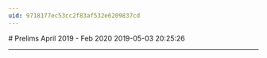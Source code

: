 ```yaml
---
uid: 9718177ec53cc2f83af532e6209837cd
---
```


﻿# Prelims April 2019 - Feb 2020
2019-05-03 20:25:26

---
 
 